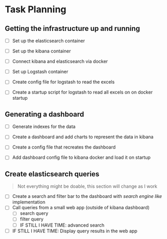 # Task Planning

## Getting the infrastructure up and running
- [ ] Set up the elasticsearch container
- [ ] Set up the kibana container
- [ ] Connect kibana and elasticsearch via docker
- [ ] Set up Logstash container
- [ ] Create config file for logstash to read the excels
- [ ] Create a startup script for logstash to read all excels on on docker startup


## Generating a dashboard
- [ ] Generate indexes for the data
- [ ] Create a dashboard and add charts to represent the data in kibana
- [ ] Create a config file that recreates the dashboard
- [ ] Add dashboard config file to kibana docker and load it on startup


## Create elasticsearch queries
> Not everything might be doable, this section will change as I work
- [ ] Create a search and filter bar to the dashboard with _search engine like_ implementation
- [ ] Call queries from a small web app (outside of kibana dashboard)
	- [ ] search query
	- [ ] filter query
	- [ ] IF STILL I HAVE TIME: advanced search
- [ ] IF STILL I HAVE TIME: Display query results in the web app